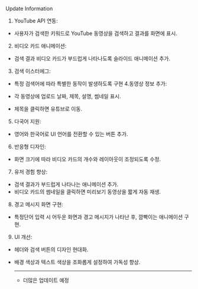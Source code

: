 Update Information

1. YouTube API 연동:

- 사용자가 검색한 키워드로 YouTube 동영상을 검색하고 결과를 화면에 표시.
2. 비디오 카드 애니메이션:

- 검색 결과 비디오 카드가 부드럽게 나타나도록 슬라이드 애니메이션 추가.
3. 검색 이스터에그:

- 특정 검색어에 따라 특별한 동작이 발생하도록 구현
4.동영상 정보 추가:

- 각 동영상에 업로드 날짜, 제목, 설명, 썸네일 표시.
- 제목을 클릭하면 유튜브로 이동.
5. 다국어 지원:
  
- 영어와 한국어로 UI 언어를 전환할 수 있는 버튼 추가.
6. 반응형 디자인:

- 화면 크기에 따라 비디오 카드의 개수와 레이아웃이 조정되도록 수정.
7. 유저 경험 향상:

- 검색 결과가 부드럽게 나타나는 애니메이션 추가.
- 비디오 카드의 썸네일을 클릭하면 미리보기 동영상을 짧게 자동 재생.
8. 경고 메시지 화면 구현:

- 특정단어 입력 시 어두운 화면과 경고 메시지가 나타난 후, 깜빡이는 애니메이션 구현.
9. UI 개선:

- 헤더와 검색 버튼의 디자인 현대화.
- 배경 색상과 텍스트 색상을 조화롭게 설정하여 가독성 향상.

  ---------
  - 더많은 업데이트 예정
